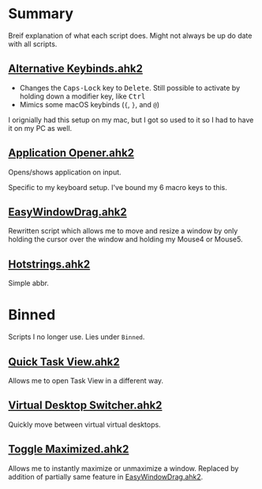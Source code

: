# Summary
Breif explanation of what each script does. Might not always be up do date with all scripts.

## [Alternative Keybinds.ahk2](/Scripts/Alternative%20Keybinds.ahk2)
- Changes the <kbd>Caps-Lock</kbd> key to <kbd>Delete</kbd>. Still possible to activate by holding down a modifier key, like <kbd>Ctrl</kbd>
- Mimics some macOS keybinds (`{`, `}`, and `@`)

I orignially had this setup on my mac, but I got so used to it so I had to have it on my PC as well.
## [Application Opener.ahk2](/Scripts/Application%20Opener.ahk2)
Opens/shows application on input.

Specific to my keyboard setup. I've bound my 6 macro keys to this.

## [EasyWindowDrag.ahk2](/Scripts/EasyWindowDrag.ahk2)
Rewritten script which allows me to move and resize a window by only holding the cursor over the window and holding my Mouse4 or Mouse5.

## [Hotstrings.ahk2](/Scripts/Hotstrings.ahk2)
Simple abbr.

# Binned
Scripts I no longer use. Lies under `Binned`.

## [Quick Task View.ahk2](/Scripts/Quick%20Task%20View.ahk2)
Allows me to open Task View in a different way.

## [Virtual Desktop Switcher.ahk2](/Scripts/Virtual%20Desktop%20Switcher.ahk2)
Quickly move between virtual virtual desktops.

## [Toggle Maximized.ahk2](/Scripts/Toggle%20Maximized.ahk2)
Allows me to instantly maximize or unmaximize a window. Replaced by addition of partially same feature in [EasyWindowDrag.ahk2](#easywindowdragahk2).
